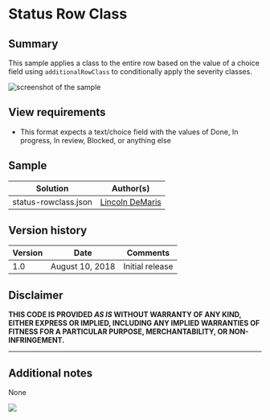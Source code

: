 # Status Row Class

## Summary
This sample applies a class to the entire row based on the value of a choice field using `additionalRowClass` to conditionally apply the severity classes.

![screenshot of the sample](./assets/screenshot.png)

## View requirements
- This format expects a text/choice field with the values of Done, In progress, In review, Blocked, or anything else

## Sample

Solution|Author(s)
--------|---------
status-rowclass.json | [Lincoln DeMaris](https://github.com/ldemaris)

## Version history

Version|Date|Comments
-------|----|--------
1.0|August 10, 2018|Initial release

## Disclaimer

**THIS CODE IS PROVIDED *AS IS* WITHOUT WARRANTY OF ANY KIND, EITHER EXPRESS OR IMPLIED, INCLUDING ANY IMPLIED WARRANTIES OF FITNESS FOR A PARTICULAR PURPOSE, MERCHANTABILITY, OR NON-INFRINGEMENT.**

---

## Additional notes
None

<img src="https://pnptelemetry.azurewebsites.net/list-formatting/view-samples/status-rowclass" />
